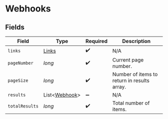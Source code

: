 # Webhooks


## Fields

| Field                                           | Type                                            | Required                                        | Description                                     |
| ----------------------------------------------- | ----------------------------------------------- | ----------------------------------------------- | ----------------------------------------------- |
| `links`                                         | [Links](../../models/shared/Links.md)           | :heavy_check_mark:                              | N/A                                             |
| `pageNumber`                                    | *long*                                          | :heavy_check_mark:                              | Current page number.                            |
| `pageSize`                                      | *long*                                          | :heavy_check_mark:                              | Number of items to return in results array.     |
| `results`                                       | List<[Webhook](../../models/shared/Webhook.md)> | :heavy_minus_sign:                              | N/A                                             |
| `totalResults`                                  | *long*                                          | :heavy_check_mark:                              | Total number of items.                          |